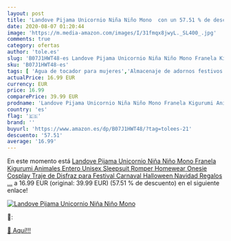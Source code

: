 ```yaml
---
layout: post
title: 'Landove Pijama Unicornio Niña Niño Mono  con un 57.51 % de descuento'
date: 2020-08-07 01:20:44
image: 'https://m.media-amazon.com/images/I/31fmqx8jwyL._SL400_.jpg'
comments: true
category: ofertas
author: 'tole.es'
slug: 'B07J1HWT48-es Landove Pijama Unicornio Niña Niño Mono Franela Kigurumi...'
sku: 'B07J1HWT48-es'
tags: [ 'Agua de tocador para mujeres','Almacenaje de adornos festivos','Almacenamiento y organización','Belleza','Fragancias para mujeres','Hogar y cocina','Iluminación','Iluminación de interior','Iluminación decorativa y para usos específicos de interior','Juguetes','Juguetes electrónicos','Juguetes y juegos','Perfumes y fragancias','Velas eléctricas y LED','Videojuegos para niños','navidad', ]
actualPrice: 16.99 EUR
currency: EUR
price: 16.99
comparePrice: 39.99 EUR
prodname: 'Landove Pijama Unicornio Niña Niño Mono Franela Kigurumi Animales Entero Unisex Sleepsuit Romper Homewear Onesie Cosplay Traje de Disfraz para Festival Carnaval Halloween Navidad Regalos …'
country: 'es'
flag: '🇪🇸'
brand: ''
buyurl: 'https://www.amazon.es/dp/B07J1HWT48/?tag=tolees-21'
descuento: '57.51'
average: '16.99'
---
```


En este momento está [Landove Pijama Unicornio Niña Niño Mono Franela Kigurumi Animales Entero Unisex Sleepsuit Romper Homewear Onesie Cosplay Traje de Disfraz para Festival Carnaval Halloween Navidad Regalos …](https://www.amazon.es/dp/B07J1HWT48/?tag=tolees-21) a 16.99 EUR (original: 39.99 EUR) (57.51 %  de descuento) en el siguiente enlace!

[![Landove Pijama Unicornio Niña Niño Mono ](https://m.media-amazon.com/images/I/31fmqx8jwyL._SL400_.jpg)](https://www.amazon.es/dp/B07J1HWT48/?tag=tolees-21)

🔎:


[🛒 Aquí!!!](https://www.amazon.es/dp/B07J1HWT48/?tag=tolees-21)
